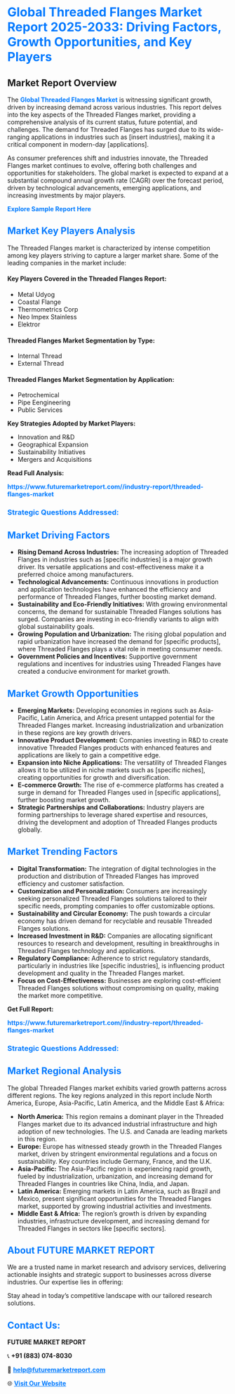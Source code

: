<h1 style="color: #007BFF;">Global Threaded Flanges Market Report 2025-2033: Driving Factors, Growth Opportunities, and Key Players</h1>

<section id="overview">
<h2>Market Report Overview</h2>
<p>The <a href="https://www.futuremarketreport.com//industry-report/threaded-flanges-market" style="color: #007BFF; text-decoration: none;"><strong>Global Threaded Flanges Market</strong></a> is witnessing significant growth, driven by increasing demand across various industries. This report delves into the key aspects of the Threaded Flanges market, providing a comprehensive analysis of its current status, future potential, and challenges. The demand for Threaded Flanges has surged due to its wide-ranging applications in industries such as [insert industries], making it a critical component in modern-day [applications].</p>
<p>As consumer preferences shift and industries innovate, the Threaded Flanges market continues to evolve, offering both challenges and opportunities for stakeholders. The global market is expected to expand at a substantial compound annual growth rate (CAGR) over the forecast period, driven by technological advancements, emerging applications, and increasing investments by major players.</p>
</section>

<section id="overview">
<p><a href="https://www.futuremarketreport.com//request-sample/reportId=52328" style="color: #007BFF; text-decoration: none;"><strong>Explore Sample Report Here</strong></a></p>
</section>

<section id="key-players">
<h2 style="color: #007BFF;">Market Key Players Analysis</h2>
<p>The Threaded Flanges market is characterized by intense competition among key players striving to capture a larger market share. Some of the leading companies in the market include:</p>
<h4>Key Players Covered in the Threaded Flanges Report:</h4>
<ul><li>Metal Udyog</li><li>Coastal Flange</li><li>Thermometrics Corp</li><li>Neo Impex Stainless</li><li>Elektror</li></ul>
<h4>Threaded Flanges Market Segmentation by Type:</h4>
<ul><li>Internal Thread</li><li>External Thread</li></ul>

<h4>Threaded Flanges Market Segmentation by Application:</h4>
<ul><li>Petrochemical</li><li>Pipe Eengineering</li><li>Public Services</li></ul>
<p><strong>Key Strategies Adopted by Market Players:</strong></p>
<ul>
<li>Innovation and R&D</li>
<li>Geographical Expansion</li>
<li>Sustainability Initiatives</li>
<li>Mergers and Acquisitions</li>
</ul>
</section>

<section>
<p><strong>Read Full Analysis: </strong></p><a href="https://www.futuremarketreport.com//industry-report/threaded-flanges-market" style="color: #007BFF; text-decoration: none;"><strong>https://www.futuremarketreport.com//industry-report/threaded-flanges-market</strong></a>
<h3 style="color: #007BFF;">Strategic Questions Addressed:</h3>
</section>

<section id="driving-factors">
<h2 style="color: #007BFF;">Market Driving Factors</h2>
<ul>
<li><strong>Rising Demand Across Industries:</strong> The increasing adoption of Threaded Flanges in industries such as [specific industries] is a major growth driver. Its versatile applications and cost-effectiveness make it a preferred choice among manufacturers.</li>
<li><strong>Technological Advancements:</strong> Continuous innovations in production and application technologies have enhanced the efficiency and performance of Threaded Flanges, further boosting market demand.</li>
<li><strong>Sustainability and Eco-Friendly Initiatives:</strong> With growing environmental concerns, the demand for sustainable Threaded Flanges solutions has surged. Companies are investing in eco-friendly variants to align with global sustainability goals.</li>
<li><strong>Growing Population and Urbanization:</strong> The rising global population and rapid urbanization have increased the demand for [specific products], where Threaded Flanges plays a vital role in meeting consumer needs.</li>
<li><strong>Government Policies and Incentives:</strong> Supportive government regulations and incentives for industries using Threaded Flanges have created a conducive environment for market growth.</li>
</ul>
</section>

<section id="growth-opportunities">
<h2 style="color: #007BFF;">Market Growth Opportunities</h2>
<ul>
<li><strong>Emerging Markets:</strong> Developing economies in regions such as Asia-Pacific, Latin America, and Africa present untapped potential for the Threaded Flanges market. Increasing industrialization and urbanization in these regions are key growth drivers.</li>
<li><strong>Innovative Product Development:</strong> Companies investing in R&D to create innovative Threaded Flanges products with enhanced features and applications are likely to gain a competitive edge.</li>
<li><strong>Expansion into Niche Applications:</strong> The versatility of Threaded Flanges allows it to be utilized in niche markets such as [specific niches], creating opportunities for growth and diversification.</li>
<li><strong>E-commerce Growth:</strong> The rise of e-commerce platforms has created a surge in demand for Threaded Flanges used in [specific applications], further boosting market growth.</li>
<li><strong>Strategic Partnerships and Collaborations:</strong> Industry players are forming partnerships to leverage shared expertise and resources, driving the development and adoption of Threaded Flanges products globally.</li>
</ul>
</section>

<section id="trending-factors">
<h2 style="color: #007BFF;">Market Trending Factors</h2>
<ul>
<li><strong>Digital Transformation:</strong> The integration of digital technologies in the production and distribution of Threaded Flanges has improved efficiency and customer satisfaction.</li>
<li><strong>Customization and Personalization:</strong> Consumers are increasingly seeking personalized Threaded Flanges solutions tailored to their specific needs, prompting companies to offer customizable options.</li>
<li><strong>Sustainability and Circular Economy:</strong> The push towards a circular economy has driven demand for recyclable and reusable Threaded Flanges solutions.</li>
<li><strong>Increased Investment in R&D:</strong> Companies are allocating significant resources to research and development, resulting in breakthroughs in Threaded Flanges technology and applications.</li>
<li><strong>Regulatory Compliance:</strong> Adherence to strict regulatory standards, particularly in industries like [specific industries], is influencing product development and quality in the Threaded Flanges market.</li>
<li><strong>Focus on Cost-Effectiveness:</strong> Businesses are exploring cost-efficient Threaded Flanges solutions without compromising on quality, making the market more competitive.</li>
</ul>
</section>

<section>
<p><strong>Get Full Report: </strong></p><a href="https://www.futuremarketreport.com//industry-report/threaded-flanges-market" style="color: #007BFF; text-decoration: none;"><strong>https://www.futuremarketreport.com//industry-report/threaded-flanges-market</strong></a>
<h3 style="color: #007BFF;">Strategic Questions Addressed:</h3>
</section>


<section id="regional-analysis">
<h2 style="color: #007BFF;">Market Regional Analysis</h2>
<p>The global Threaded Flanges market exhibits varied growth patterns across different regions. The key regions analyzed in this report include North America, Europe, Asia-Pacific, Latin America, and the Middle East & Africa:</p>
<ul>
<li><strong>North America:</strong> This region remains a dominant player in the Threaded Flanges market due to its advanced industrial infrastructure and high adoption of new technologies. The U.S. and Canada are leading markets in this region.</li>
<li><strong>Europe:</strong> Europe has witnessed steady growth in the Threaded Flanges market, driven by stringent environmental regulations and a focus on sustainability. Key countries include Germany, France, and the U.K.</li>
<li><strong>Asia-Pacific:</strong> The Asia-Pacific region is experiencing rapid growth, fueled by industrialization, urbanization, and increasing demand for Threaded Flanges in countries like China, India, and Japan.</li>
<li><strong>Latin America:</strong> Emerging markets in Latin America, such as Brazil and Mexico, present significant opportunities for the Threaded Flanges market, supported by growing industrial activities and investments.</li>
<li><strong>Middle East & Africa:</strong> The region’s growth is driven by expanding industries, infrastructure development, and increasing demand for Threaded Flanges in sectors like [specific sectors].</li>
</ul>
</section>

<footer>
<h2 style="color: #007BFF;">About FUTURE MARKET REPORT</h2>
<p>We are a trusted name in market research and advisory services, delivering actionable insights and strategic support to businesses across diverse industries. Our expertise lies in offering:</p>

<p>Stay ahead in today’s competitive landscape with our tailored research solutions.</p>

<h2 style="color: #007BFF;">Contact Us:</h2>
<p><strong>FUTURE MARKET REPORT</strong></p>
<p>📞 <strong>+91 (883) 074-8030</strong></p>
<p>📧 <strong><a href="mailto:help@futuremarketreport.com" style="color: #007BFF;">help@futuremarketreport.com</a></strong></p>
<p>🌐 <strong><a href="https://www.futuremarketreport.com/" style="color: #007BFF;">Visit Our Website</a></strong></p>
</footer>